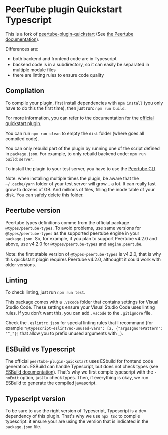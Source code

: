# PeerTube plugin Quickstart Typescript

This is a fork of [peertube-plugin-quickstart](https://framagit.org/framasoft/peertube/peertube-plugin-quickstart)
(See [the Peertube documentation](https://docs.joinpeertube.org/#/contribute-plugins?id=write-a-plugintheme)).

Differences are:

* both backend and frontend code are in Typescript
* backend code is in a subdirectory, so it can easily be separated in multiple module files
* there are linting rules to ensure code quality

## Compilation

To compile your plugin, first install dependencies with `npm install` (you only
have to do this the first time), then just run: `npm run build`.

For more information, you can refer to the documentation for the
[official quickstart plugin](https://docs.joinpeertube.org/#/contribute-plugins?id=write-a-plugintheme).

You can run `npm run clean` to empty the `dist` folder (where goes all compiled code).

You can only rebuild part of the plugin by running one of the script defined in
`package.json`. For example, to only rebuild backend code: `npm run build:server`.

To install the plugin to your test server, you have to use the
[Peertube CLI](https://docs.joinpeertube.org/contribute-plugins?id=test-your-plugintheme).

Note: when installing multiple times the plugin, be aware that the `~/.cache/yarn`
folder of your test server will grow... a lot. It can really fast grow to dozens
of GB. And millions of files, filling the inode table of your disk.
You can safely delete this folder.

## Peertube version

Peertube types definitions comme from the official package `@types/peertube-types`.
To avoid problems, use same versions for `@types/peertube-types` as the supported
peertube engine in your `package.json`.
So, for example, if you plan to support Peertube v4.2.0 and above, use v4.2.0 for
`@types/peertube-types` and `engine.peertube`.

Note: the first stable version of `@types-peertube-types` is v4.2.0, that is why
this quickstart plugin requires Peertube v4.2.0, althought it could work with
older versions.

## Linting

To check linting, just run `npm run test`.

This package comes with a `.vscode` folder that contains settings for
Visual Studio Code. These settings ensure your Visual Studio Code uses linting
rules. If you don't want this, you can add `.vscode` to the `.gitignore` file.

Check the `.eslintrc.json` for special linting rules that I recommand
(for example `"@typescript-eslint/no-unused-vars": [2, {"argsIgnorePattern": "^_"}]`
that allow you to prefix unused arguments with `_`).

## ESBuild vs Typescript

The official `peertube-plugin-quickstart` uses ESbuild for frontend code generation.
ESBuild can handle Typescript, but does not check types 
(see [ESBuild documentation](https://esbuild.github.io/content-types/#typescript)).
That's why we first comple typescript with the `-noEmit` option, just to check types.
Then, if everything is okay, we run ESBuild to generate the compiled javascript.

## Typescript version

To be sure to use the right version of Typescript, Typescript is a dev dependency
of this plugin. That's why we use `npx tsc` to compile typescript: it ensure
your are using the version that is indicated in the `package.json` file.
